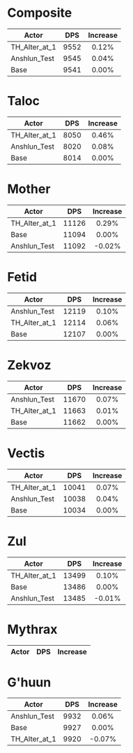 # Composite
| Actor | DPS | Increase |
|---|:---:|:---:|
|TH_Alter_at_1|9552|0.12%|
|Anshlun_Test|9545|0.04%|
|Base|9541|0.00%|
# Taloc
| Actor | DPS | Increase |
|---|:---:|:---:|
|TH_Alter_at_1|8050|0.46%|
|Anshlun_Test|8020|0.08%|
|Base|8014|0.00%|
# Mother
| Actor | DPS | Increase |
|---|:---:|:---:|
|TH_Alter_at_1|11126|0.29%|
|Base|11094|0.00%|
|Anshlun_Test|11092|-0.02%|
# Fetid
| Actor | DPS | Increase |
|---|:---:|:---:|
|Anshlun_Test|12119|0.10%|
|TH_Alter_at_1|12114|0.06%|
|Base|12107|0.00%|
# Zekvoz
| Actor | DPS | Increase |
|---|:---:|:---:|
|Anshlun_Test|11670|0.07%|
|TH_Alter_at_1|11663|0.01%|
|Base|11662|0.00%|
# Vectis
| Actor | DPS | Increase |
|---|:---:|:---:|
|TH_Alter_at_1|10041|0.07%|
|Anshlun_Test|10038|0.04%|
|Base|10034|0.00%|
# Zul
| Actor | DPS | Increase |
|---|:---:|:---:|
|TH_Alter_at_1|13499|0.10%|
|Base|13486|0.00%|
|Anshlun_Test|13485|-0.01%|
# Mythrax
| Actor | DPS | Increase |
|---|:---:|:---:|
# G'huun
| Actor | DPS | Increase |
|---|:---:|:---:|
|Anshlun_Test|9932|0.06%|
|Base|9927|0.00%|
|TH_Alter_at_1|9920|-0.07%|
